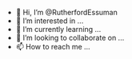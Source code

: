 - 👋 Hi, I’m @RutherfordEssuman
- 👀 I’m interested in ...
- 🌱 I’m currently learning ...
- 💞️ I’m looking to collaborate on ...
- 📫 How to reach me ...

<!---
RutherfordEssuman/RutherfordEssuman is a ✨ special ✨ repository because its `README.md` (this file) appears on your GitHub profile.
You can click the Preview link to take a look at your changes.
--->
